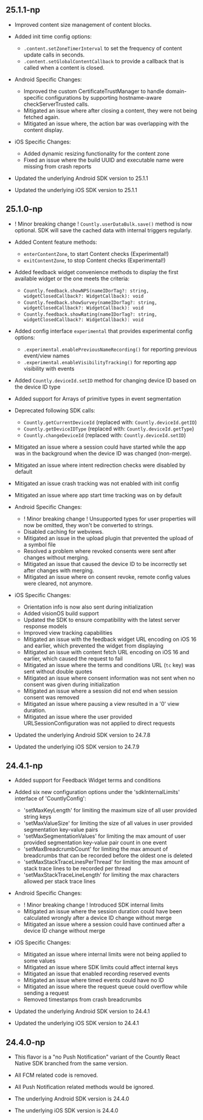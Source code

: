 ## 25.1.1-np
* Improved content size management of content blocks.
* Added init time config options:
  * `.content.setZoneTimerInterval` to set the frequency of content update calls in seconds.
  * `.content.setGlobalContentCallback` to provide a callback that is called when a content is closed.

* Android Specific Changes:
  * Improved the custom CertificateTrustManager to handle domain-specific configurations by supporting hostname-aware checkServerTrusted calls.
  * Mitigated an issue where after closing a content, they were not being fetched again.
  * Mitigated an issue where, the action bar was overlapping with the content display.

* iOS Specific Changes:
  * Added dynamic resizing functionality for the content zone
  * Fixed an issue where the build UUID and executable name were missing from crash reports

* Updated the underlying Android SDK version to 25.1.1
* Updated the underlying iOS SDK version to 25.1.1

## 25.1.0-np
* ! Minor breaking change ! `Countly.userDataBulk.save()` method is now optional. SDK will save the cached data with internal triggers regularly.

* Added Content feature methods:
  * `enterContentZone`, to start Content checks (Experimental!)
  * `exitContentZone`, to stop Content checks (Experimental!)
* Added feedback widget convenience methods to display the first available widget or the one meets the criteria:
  * `Countly.feedback.showNPS(nameIDorTag?: string, widgetClosedCallback?: WidgetCallback): void`
  * `Countly.feedback.showSurvey(nameIDorTag?: string, widgetClosedCallback?: WidgetCallback): void`
  * `Countly.feedback.showRating(nameIDorTag?: string, widgetClosedCallback?: WidgetCallback): void`
* Added config interface `experimental` that provides experimental config options:
  * `.experimental.enablePreviousNameRecording()` for reporting previous event/view names
  * `.experimental.enableVisibilityTracking()` for reporting app visibility with events
* Added `Countly.deviceId.setID` method for changing device ID based on the device ID type
* Added support for Arrays of primitive types in event segmentation

* Deprecated following SDK calls:
  * `Countly.getCurrentDeviceId` (replaced with: `Countly.deviceId.getID`)
  * `Countly.getDeviceIDType` (replaced with: `Countly.deviceId.getType`)
  * `Countly.changeDeviceId` (replaced with: `Countly.deviceId.setID`)

* Mitigated an issue where a session could have started while the app was in the background when the device ID was changed (non-merge).
* Mitigated an issue where intent redirection checks were disabled by default
* Mitigated an issue crash tracking was not enabled with init config
* Mitigated an issue where app start time tracking was on by default

* Android Specific Changes:
  * ! Minor breaking change ! Unsupported types for user properties will now be omitted, they won't be converted to strings.
  * Disabled caching for webviews.
  * Mitigated an issue in the upload plugin that prevented the upload of a symbol file
  * Resolved a problem where revoked consents were sent after changes without merging.
  * Mitigated an issue that caused the device ID to be incorrectly set after changes with merging.
  * Mitigated an issue where on consent revoke, remote config values were cleared, not anymore.

* iOS Specific Changes:
  * Orientation info is now also sent during initialization
  * Added visionOS build support
  * Updated the SDK to ensure compatibility with the latest server response models
  * Improved view tracking capabilities
  * Mitigated an issue with the feedback widget URL encoding on iOS 16 and earlier, which prevented the widget from displaying
  * Mitigated an issue with content fetch URL encoding on iOS 16 and earlier, which caused the request to fail
  * Mitigated an issue where the terms and conditions URL (`tc` key) was sent without double quotes
  * Mitigated an issue where consent information was not sent when no consent was given during initialization
  * Mitigated an issue where a session did not end when session consent was removed
  * Mitigated an issue where pausing a view resulted in a '0' view duration.
  * Mitigated an issue where the user provided URLSessionConfiguration was not applied to direct requests

* Updated the underlying Android SDK version to 24.7.8
* Updated the underlying iOS SDK version to 24.7.9

## 24.4.1-np
* Added support for Feedback Widget terms and conditions
* Added six new configuration options under the 'sdkInternalLimits' interface of 'CountlyConfig':
  * 'setMaxKeyLength' for limiting the maximum size of all user provided string keys
  * 'setMaxValueSize' for limiting the size of all values in user provided segmentation key-value pairs
  * 'setMaxSegmentationValues' for limiting the max amount of user provided segmentation key-value pair count in one event
  * 'setMaxBreadcrumbCount' for limiting the max amount of breadcrumbs that can be recorded before the oldest one is deleted
  * 'setMaxStackTraceLinesPerThread' for limiting the max amount of stack trace lines to be recorded per thread
  * 'setMaxStackTraceLineLength' for limiting the max characters allowed per stack trace lines

* Android Specific Changes:
  * ! Minor breaking change ! Introduced SDK internal limits
  * Mitigated an issue where the session duration could have been calculated wrongly after a device ID change without merge
  * Mitigated an issue where a session could have continued after a device ID change without merge

* iOS Specific Changes:
  * Mitigated an issue where internal limits were not being applied to some values
  * Mitigated an issue where SDK limits could affect internal keys
  * Mitigated an issue that enabled recording reserved events
  * Mitigated an issue where timed events could have no ID
  * Mitigated an issue where the request queue could overflow while sending a request
  * Removed timestamps from crash breadcrumbs

* Updated the underlying Android SDK version to 24.4.1
* Updated the underlying iOS SDK version to 24.4.1

## 24.4.0-np
* This flavor is a "no Push Notification" variant of the Countly React Native SDK branched from the same version.
* All FCM related code is removed.
* All Push Notification related methods would be ignored.

* The underlying Android SDK version is 24.4.0
* The underlying iOS SDK version is 24.4.0
